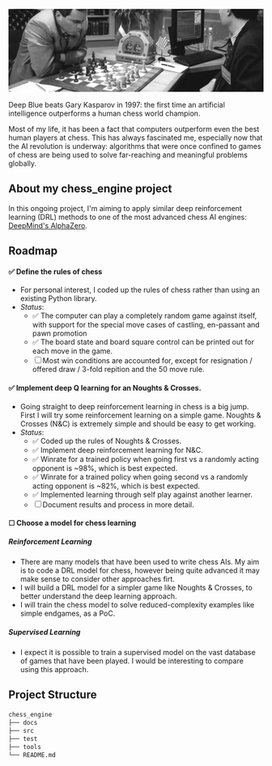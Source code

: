 ![alt text](https://github.com/rvbrooks/chess_engine/blob/main/images/chess_banner_2.png)

Deep Blue beats Gary Kasparov in 1997: the first time an artificial intelligence outperforms a human chess world champion.

Most of my life, it has been a fact that computers outperform even the best human players at chess. This has always fascinated me, especially now that the AI revolution is underway: algorithms that were once confined to games of chess are being used to solve far-reaching and meaningful problems globally.


## About my **chess_engine** project
In this ongoing project, I'm aiming to apply similar deep reinforcement learning (DRL) methods to one of the most advanced chess AI engines: [DeepMind's AlphaZero](https://arxiv.org/pdf/1712.01815.pdf).

## Roadmap

#### ✅ Define the rules of chess
  - For personal interest, I coded up the rules of chess rather than using an existing Python library.
  - *Status*: 
       - ✅ The computer can play a completely random game against itself, with support for the special move cases of castling, en-passant and pawn promotion
       - ✅ The board state and board square control can be printed out for each move in the game.
       - ☐  Most win conditions are accounted for, except for resignation / offered draw / 3-fold repition and the 50 move rule.

#### ✅ Implement deep Q learning for an Noughts & Crosses.
  - Going straight to deep reinforcement learning in chess is a big jump. First I will try some reinforcement learning on a simple game. Noughts & Crosses (N&C) is extremely simple and should be easy to get working.
  - *Status*:
      -  ✅ Coded up the rules of Noughts & Crosses.
      -  ✅ Implement deep reinforcement learning for N&C.
      -  ✅ Winrate for a trained policy when going first vs a randomly acting opponent is ~98%, which is best expected.
      -  ✅ Winrate for a trained policy when going second vs a randomly acting opponent is ~82%, which is best expected.
      -  ✅ Implemented learning through self play against another learner.
      -  ☐ Document results and process in more detail.

#### ☐ Choose a model for chess learning
##### Reinforcement Learning
 - There are many models that have been used to write chess AIs. My aim is to code a DRL model for chess, however being quite advanced it may make sense to consider other approaches firt.
 - I will build a DRL model for a simpler game like Noughts & Crosses, to better understand the deep learning approach.
 - I will train the chess model to solve reduced-complexity examples like simple endgames, as a PoC.

##### Supervised Learning
 - I expect it is possible to train a supervised model on the vast database of games that have been played. I would be interesting to compare using this approach.


## Project Structure
```
chess_engine
├── docs   
├── src 
├── test
├── tools
└── README.md
```
